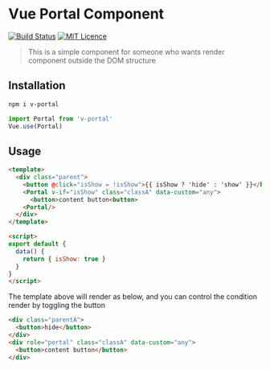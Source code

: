 # Vue Portal Component

[![Build Status](https://travis-ci.org/nick-ChenZe/vue-portal.svg?branch=master)](https://travis-ci.org/nick-ChenZe/vue-portal)
[![MIT Licence](https://badges.frapsoft.com/os/mit/mit.png?v=103)](https://opensource.org/licenses/mit-license.php)


> This is a simple component for someone who wants render component outside the DOM structure

## Installation

```bash
npm i v-portal
```

```js
import Portal from 'v-portal'
Vue.use(Portal)
```

## Usage

```html
<template>
  <div class="parent">
    <button @click="isShow = !isShow">{{ isShow ? 'hide' : 'show' }}</button>
    <Portal v-if="isShow" class="classA" data-custom="any">
      <button>content button<button>
    <Portal/>
  </div>
</template>

<script>
export default {
  data() {
    return { isShow: true }
  }
}
</script>
```

The template above will render as below, and you can control the condition render by toggling the button

```html
<div class="parentA">
  <button>hide</button>
</div>
<div role="portal" class="classA" data-custom="any">
  <button>content button</button>
</div>
```